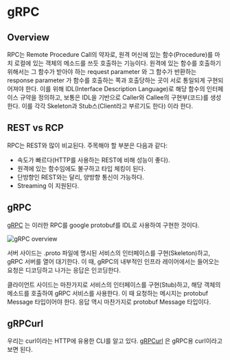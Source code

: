 # gRPC

## Overview

RPC는 Remote Procedure Call의 약자로, 원격 머신에 있는 함수(Procedure)를 마치 로컬에 있는 객체의 메소드를 쓰듯 호출하는 기능이다.
원격에 있는 함수를 호출하기 위해서는 그 함수가 받아야 하는 request parameter 와 그 함수가 반환하는 response parameter 가
함수를 호출하는 쪽과 호출당하는 곳이 서로 통일되게 구현되어져야 한다. 이를 위해 IDL(Interface Description Language)로 해당 함수의
인터페이스 규약을 정의하고, 보통은 IDL을 기반으로 Caller와 Callee의 구현부(코드)를 생성한다. 이를 각각 Skeleton과 Stub스(Client라고 부르기도 한다) 이라 한다.

## REST vs RCP

RPC는 REST와 많이 비교된다. 주목해야 할 부분은 다음과 같다:

- 속도가 빠르다(HTTP를 사용하는 REST에 비해 성능이 좋다).
- 원격에 있는 함수임에도 불구하고 타입 체킹이 된다.
- 단방향인 REST와는 달리, 양방향 통신이 가능하다.
- Streaming 이 지원된다.

## gRPC

[gRPC](https://grpc.io/) 는 이러한 RPC를 google protobuf를 IDL로 사용하여 구현한 것이다. 

![gRPC overview](https://grpc.io/img/landing-2.svg)

서버 사이드는 .proto 파일에 명시된 서비스의 인터페이스를 구현(Skeleton)하고, gRPC 서버를 열어 대기한다.
이 때, gRPC의 내부적인 인프라 레이어에서는 들어오는 요청은 디코딩하고 나가는 응답은 인코딩한다.

클라이언트 사이드는 마찬가지로 서비스의 인터페이스를 구현(Stub)하고, 해당 객체의 메소드를 호출하여 gRPC 서비스를 사용한다.
이 때 요청하는 메시지는 protobuf Message 타입이어야 한다. 응답 역시 마찬가지로 protobuf Message 타입이다.


## gRPCurl

우리는 curl이라는 HTTP에 유용한 CLI를 알고 있다. [gRPCurl](https://github.com/fullstorydev/grpcurl) 은 gRPC용 curl이라고 보면 된다.

